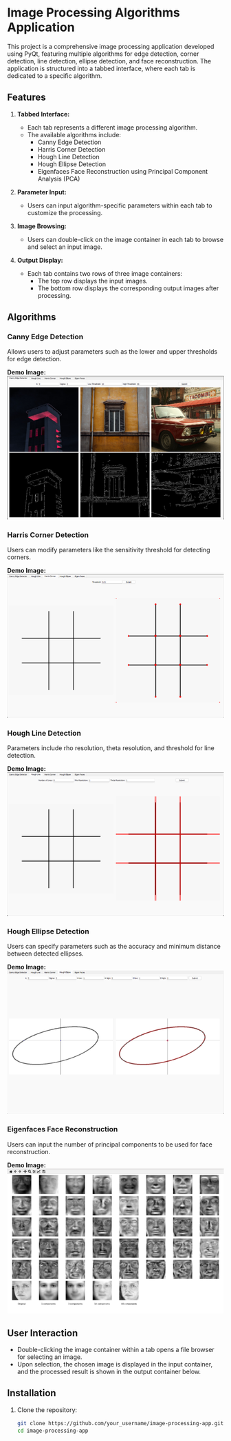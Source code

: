 # Image Processing Algorithms Application

This project is a comprehensive image processing application developed using PyQt, featuring multiple algorithms for edge detection, corner detection, line detection, ellipse detection, and face reconstruction. The application is structured into a tabbed interface, where each tab is dedicated to a specific algorithm.

## Features

1. **Tabbed Interface:**
   - Each tab represents a different image processing algorithm.
   - The available algorithms include:
     - Canny Edge Detection
     - Harris Corner Detection
     - Hough Line Detection
     - Hough Ellipse Detection
     - Eigenfaces Face Reconstruction using Principal Component Analysis (PCA)

2. **Parameter Input:**
   - Users can input algorithm-specific parameters within each tab to customize the processing.

3. **Image Browsing:**
   - Users can double-click on the image container in each tab to browse and select an input image.

4. **Output Display:**
   - Each tab contains two rows of three image containers:
     - The top row displays the input images.
     - The bottom row displays the corresponding output images after processing.

## Algorithms

### Canny Edge Detection
Allows users to adjust parameters such as the lower and upper thresholds for edge detection.

**Demo Image:**
![Canny Edge Detection](Multiple%20Algorithms/images/Canny%20Demo.png)

### Harris Corner Detection
Users can modify parameters like the sensitivity threshold for detecting corners.

**Demo Image:**
![Harris Corner Detection](Multiple%20Algorithms/images/Harris%20Corner%20Demo.png)

### Hough Line Detection
Parameters include rho resolution, theta resolution, and threshold for line detection.

**Demo Image:**
![Hough Line Detection](Multiple%20Algorithms/images/Hough%20Line%20Demo.png)

### Hough Ellipse Detection
Users can specify parameters such as the accuracy and minimum distance between detected ellipses.

**Demo Image:**
![Hough Ellipse Detection](Multiple%20Algorithms/images/Hough%20Ellipse%20Demo.png)

### Eigenfaces Face Reconstruction
Users can input the number of principal components to be used for face reconstruction.

**Demo Image:**
![Eigenfaces Face Reconstruction](Multiple%20Algorithms/images/Eigen%20Faces%20Demo.png)

## User Interaction

- Double-clicking the image container within a tab opens a file browser for selecting an image.
- Upon selection, the chosen image is displayed in the input container, and the processed result is shown in the output container below.

## Installation

1. Clone the repository:
   ```bash
   git clone https://github.com/your_username/image-processing-app.git
   cd image-processing-app

